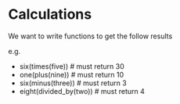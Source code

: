 # Calculations

We want to write functions to get the follow results

e.g.
* six(times(five)) # must return 30
* one(plus(nine)) # must return 10
* six(minus(three)) # must return 3
* eight(divided_by(two)) # must return 4